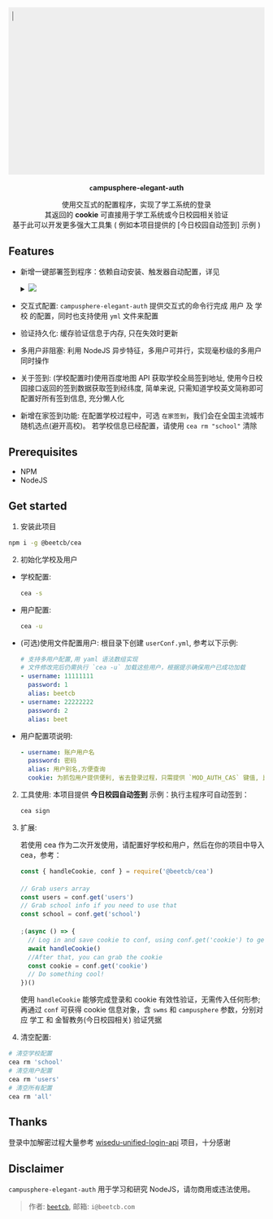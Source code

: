 <p align="center">
  <a href="https://github.com/beetcb/campusphere-elegant-auth">
    <img src="./media/demo.gif" alt="test" width="600">
  </a>

<strong><p align="center"><code>c</code>ampusphere-<code>e</code>legant-<code>a</code>uth</p></strong>

  <p align="center">
  使用交互式的配置程序，实现了学工系统的登录
  <br>
  其返回的 <strong>cookie</strong> 可直接用于学工系统或今日校园相关验证
  <br>
  基于此可以开发更多强大工具集 ( 例如本项目提供的 [今日校园自动签到] 示例 )
  <p>
</p>

## Features

- 新增一键部署签到程序：依赖自动安装、触发器自动配置，详见<details><summary> [![](https://sosf.beetcb.com/?path=/cloudbase.svg)](https://console.cloud.tencent.com/tcb/env/index?action=CreateAndDeployCloudBaseProject&appUrl=https%3A%2F%2Fgithub.com%2Fbeetcb%2Fcea&branch=tcb)</summary>

  > 本说明帮助你**一键部署**自动签到程序到腾讯云开发

  1. 点击 ☝ 部署按钮 ⇢ 注册实名(或登录)腾讯云

  - [ ] 使用免费资源(记得勾选)
        `环境名称`填入 cea ⇢ 下一步 ⇢ 完成

    > 此函数会自动在每天 5:00 11:00 16:00 触发，需要自定义请参考 [cron](https://docs.cloudbase.net/cloud-function/timer-trigger.html#pei-zhi-xiang-jie)
    >
    > 剩下只需配置学校和用户信息即可完成部署

  2. 等待几秒(部署完成后) ⇢ 左栏`云函数` ⇢ 点击 `cea` 进入此函数配置界面 ⇢ `函数代码`拦下在线编辑器里修改 `conf.yml` 文件 ⇢ 相应注释都已写好，请自行填入 ⇢ 保存并测试，无报错则成功部署

     ![示例](https://i.imgur.com/ZhTS6Ol.png)

  </details>

- 交互式配置: `campusphere-elegant-auth` 提供交互式的命令行完成 用户 及 学校 的配置，同时也支持使用 `yml` 文件来配置

- 验证持久化: 缓存验证信息于内存, 只在失效时更新

- 多用户非阻塞: 利用 NodeJS 异步特征，多用户可并行，实现毫秒级的多用户同时操作

- 关于签到: (学校配置时)使用百度地图 API 获取学校全局签到地址, 使用今日校园接口返回的签到数据获取签到经纬度, 简单来说, 只需知道学校英文简称即可配置好所有签到信息, 充分懒人化

- 新增在家签到功能: 在配置学校过程中，可选 `在家签到`，我们会在全国主流城市随机选点(避开高校)。 若学校信息已经配置，请使用 `cea rm "school"` 清除

## Prerequisites

- NPM
- NodeJS

## Get started

1. 安装此项目

```sh
npm i -g @beetcb/cea
```

2. 初始化学校及用户

- 学校配置:

  ```sh
  cea -s
  ```

- 用户配置:

  ```sh
  cea -u
  ```

- (可选)使用文件配置用户: 根目录下创建 `userConf.yml`, 参考以下示例:

  ```yml
  # 支持多用户配置,用 yaml 语法数组实现
  # 文件修改完后仍需执行 `cea -u` 加载这些用户，根据提示确保用户已成功加载
  - username: 11111111
    password: 1
    alias: beetcb
  - username: 22222222
    password: 2
    alias: beet
  ```

- 用户配置项说明:
  ```yml
  - username: 账户用户名
    password: 密码
    alias: 用户别名,方便查询
    cookie: 为抓包用户提供便利, 省去登录过程，只需提供 `MOD_AUTH_CAS` 键值, 比如：MOD_AUTH_CAS=aVh237y-K3RPsaST3seDwez1287964, 时效不长，请自行判断
  ```

2. 工具使用:
   本项目提供 **今日校园自动签到** 示例：执行主程序可自动签到：

   ```bash
   cea sign
   ```

3. 扩展:

   若使用 cea 作为二次开发使用，请配置好学校和用户，然后在你的项目中导入 cea，参考：

   ```js
   const { handleCookie, conf } = require('@beetcb/cea')

   // Grab users array
   const users = conf.get('users')
   // Grab school info if you need to use that
   const school = conf.get('school')

   ;(async () => {
     // Log in and save cookie to conf, using conf.get('cookie') to get them
     await handleCookie()
     //After that, you can grab the cookie
     const cookie = conf.get('cookie')
     // Do something cool!
   })()
   ```

   使用 `handleCookie` 能够完成登录和 cookie 有效性验证，无需传入任何形参; 再通过 `conf` 可获得 cookie 信息对象，含 `swms` 和 `campusphere` 参数，分别对应 学工 和 金智教务(今日校园相关) 验证凭据

4. 清空配置:

```sh
# 清空学校配置
cea rm 'school'
# 清空用户配置
cea rm 'users'
# 清空所有配置
cea rm 'all'
```

## Thanks

登录中加解密过程大量参考 [wisedu-unified-login-api](https://github.com/ZimoLoveShuang/wisedu-unified-login-api) 项目，十分感谢

## Disclaimer

`campusphere-elegant-auth` 用于学习和研究 NodeJS，请勿商用或违法使用。

> 作者: [`beetcb`](https://www.beetcb.com), 邮箱: `i@beetcb.com`
